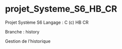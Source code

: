 # projet_Systeme_S6_HB_CR
Projet Système S6
Langage : C
(c) HB CR

Branche : history

Gestion de l'historique
